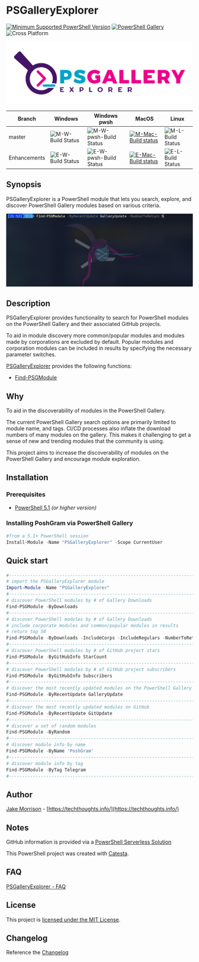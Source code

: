 # PSGalleryExplorer

[![Minimum Supported PowerShell Version](https://img.shields.io/badge/PowerShell-5.1+-blue.svg)](https://github.com/PowerShell/PowerShell)
[![PowerShell Gallery][psgallery-img]][psgallery-site]
![Cross Platform](https://img.shields.io/badge/platform-windows%20%7C%20macos%20%7C%20linux-lightgrey)

[psgallery-img]:   https://img.shields.io/powershellgallery/dt/PSGalleryExplorer.svg
[psgallery-site]:  https://www.powershellgallery.com/packages/PSGalleryExplorer
[psgallery-v1]:    https://www.powershellgallery.com/packages/PSGalleryExplorer/0.8.0

<p align="center">
    <img src="/media/PSGalleryExplorer.png" alt="PSGalleryExplorer Logo" >
</p>

Branch | Windows | Windows pwsh | MacOS | Linux
--- | --- | --- | --- | --- |
master | ![M-W-Build Status](https://codebuild.us-west-2.amazonaws.com/badges?uuid=eyJlbmNyeXB0ZWREYXRhIjoiOTJOZzFQaFk2RTNMa1U4bTRiaER4RmpNYXAwcE8zZ3B1c2VXZGsxRDdyZnJqZXJhL2pLRW5VYU0yclIrOFUyMmQ3Qnk2SDFmSlFzeHJkK3Y4ZFBnV3lzPSIsIml2UGFyYW1ldGVyU3BlYyI6Ik1GcC9UZUdSamliL1J2aC8iLCJtYXRlcmlhbFNldFNlcmlhbCI6MX0%3D&branch=master) | ![M-W-pwsh-Build Status](https://codebuild.us-west-2.amazonaws.com/badges?uuid=eyJlbmNyeXB0ZWREYXRhIjoiQkw3ZlhRdzVNdW9CTWdsUHYzVDRSdm1sbXgrR2RxanQwUWU2V3ZHSGNGbVdpMTdXbkJjVzhRRWNZRUZMSHQ1RUxPV01pdXkwbWMxdWhxVFNJQkNSK1pZPSIsIml2UGFyYW1ldGVyU3BlYyI6IkhEK0NTdDd0RFhhbUNwUjgiLCJtYXRlcmlhbFNldFNlcmlhbCI6MX0%3D&branch=master) | [![M-Mac-Build status]()]() | ![M-L-Build Status](https://codebuild.us-west-2.amazonaws.com/badges?uuid=eyJlbmNyeXB0ZWREYXRhIjoiQmxlOUwwZmw0eHVKL3lxL1N6TmV2MitET29iemM1a21JSnVZRGlEMTVFemFTN1FoQlpRTi9jOTEzb25pM2NBQnhNbEJqcFlyUVZHckx6d051ZzF4WHVzPSIsIml2UGFyYW1ldGVyU3BlYyI6Im1QS205UzNtWlBtL1NWSFciLCJtYXRlcmlhbFNldFNlcmlhbCI6MX0%3D&branch=master) |
Enhancements | ![E-W-Build Status](https://codebuild.us-west-2.amazonaws.com/badges?uuid=eyJlbmNyeXB0ZWREYXRhIjoiRG02SDVSOWRKVUphU3ZzOHB4Z3ZFUEtvTUxFZm9DQWV0MEUvTGpxMW9nZWVDNm5HblFDYndRdlI1UzlZTlhlcFhyb2FaSUhJUnZIZUIxRDViMWJXazdnPSIsIml2UGFyYW1ldGVyU3BlYyI6IldLVm1oWkdINnR3ZnB2MEsiLCJtYXRlcmlhbFNldFNlcmlhbCI6MX0%3D&branch=Enhancements) | ![E-W-pwsh-Build Status](https://codebuild.us-west-2.amazonaws.com/badges?uuid=eyJlbmNyeXB0ZWREYXRhIjoiRFBaODZ1M2dsTlpTREJUQW4zdktmQjhIQmpoaTRBdmJFWU5UQkNCWGgrNFAzOTR2bjRXdkpXdzB3dy9JSlZlSVZkTW9uWTkxNDFzUEwxd0t1WnRKRTlrPSIsIml2UGFyYW1ldGVyU3BlYyI6InJ2TFRxOTNuWElmaEtwbzUiLCJtYXRlcmlhbFNldFNlcmlhbCI6MX0%3D&branch=Enhancements) | [![E-Mac-Build status]()]()| ![E-L-Build Status](https://codebuild.us-west-2.amazonaws.com/badges?uuid=eyJlbmNyeXB0ZWREYXRhIjoidmgxTi9IWlhzVllKc0V0dnJMa1hXWUwxdjBKeWZUMFZvdGt2NGFmbmZRMjlYRnVzcWhTRVpncUZkNmttWHA3bUM5VFRIN0ZXSWRyczNqQWtneGt2czZBPSIsIml2UGFyYW1ldGVyU3BlYyI6InQveXR1aWV1VFVOcVlZQXciLCJtYXRlcmlhbFNldFNlcmlhbCI6MX0%3D&branch=Enhancements) |

## Synopsis

PSGalleryExplorer is a PowerShell module that lets you search, explore, and discover PowerShell Gallery modules based on various criteria.

![PSGalleryExplorer Gif Demo](media/psgalleryexplorer.gif "PSGalleryExplorer in action")

## Description

PSGalleryExplorer provides functionality to search for PowerShell modules on the PowerShell Gallery and their associated GitHub projects.

To aid in module discovery more common/popular modules and modules made by corporations are excluded by default. Popular modules and corporation modules can be included in results by specifying the necessary parameter switches.

[PSGalleryExplorer](docs/PSGalleryExplorer.md) provides the following functions:

* [Find-PSGModule](docs/Find-PSGModule.md)

## Why

To aid in the discoverability of modules in the PowerShell Gallery.

The current PowerShell Gallery search options are primarily limited to module name, and tags. CI/CD processes also inflate the download numbers of many modules on the gallery. This makes it challenging to get a sense of new and trending modules that the community is using.

This project aims to increase the discoverability of modules on the PowerShell Gallery and encourage module exploration.

## Installation

### Prerequisites

* [PowerShell 5.1](https://github.com/PowerShell/PowerShell) *(or higher version)*

### Installing PoshGram via PowerShell Gallery

```powershell
#from a 5.1+ PowerShell session
Install-Module -Name "PSGalleryExplorer" -Scope CurrentUser
```

## Quick start

```powershell
#------------------------------------------------------------------------------------------------
# import the PSGalleryExplorer module
Import-Module -Name "PSGalleryExplorer"
#------------------------------------------------------------------------------------------------
# discover PowerShell modules by # of Gallery Downloads
Find-PSGModule -ByDownloads
#------------------------------------------------------------------------------------------------
# discover PowerShell modules by # of Gallery Downloads
# include corporate modules and common/popular modules in results
# return top 50
Find-PSGModule -ByDownloads -IncludeCorps -IncludeRegulars -NumberToReturn 50
#------------------------------------------------------------------------------------------------
# discover PowerShell modules by # of GitHub project stars
Find-PSGModule -ByGitHubInfo StarCount
#------------------------------------------------------------------------------------------------
# discover PowerShell modules by # of GitHub project subscribers
Find-PSGModule -ByGitHubInfo Subscribers
#------------------------------------------------------------------------------------------------
# discover the most recently updated modules on the PowerShell Gallery
Find-PSGModule -ByRecentUpdate GalleryUpdate
#------------------------------------------------------------------------------------------------
# discover the most recently updated modules on GitHub
Find-PSGModule -ByRecentUpdate GitUpdate
#------------------------------------------------------------------------------------------------
# discover a set of random modules
Find-PSGModule -ByRandom
#------------------------------------------------------------------------------------------------
# discover module info by name
Find-PSGModule -ByName 'PoshGram'
#------------------------------------------------------------------------------------------------
# discover module info by tag
Find-PSGModule -ByTag Telegram
#------------------------------------------------------------------------------------------------
```

## Author

[Jake Morrison](https://twitter.com/JakeMorrison) - [https://techthoughts.info/](https://techthoughts.info/)

## Notes

GitHub information is provided via a [PowerShell Serverless Solution](docs/PowerShell_Serverless.md)

This PowerShell project was created with [Catesta](https://github.com/techthoughts2/Catesta).

## FAQ

[PSGalleryExplorer - FAQ](docs/PSGalleryExplorer-FAQ.md)

## License

This project is [licensed under the MIT License](LICENSE).

## Changelog

Reference the [Changelog](.github/CHANGELOG.md)
